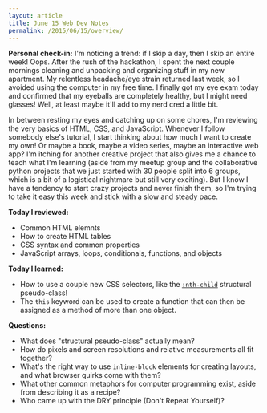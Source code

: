 ```yaml
---
layout: article
title: June 15 Web Dev Notes
permalink: /2015/06/15/overview/
---
```


**Personal check-in:** I'm noticing a trend: if I skip a day, then I skip an entire week! Oops. After the rush of the hackathon, I spent the next couple mornings cleaning and unpacking and organizing stuff in my new apartment. My relentless headache/eye strain returned last week, so I avoided using the computer in my free time. I finally got my eye exam today and confirmed that my eyeballs are completely healthy, but I might need glasses! Well, at least maybe it'll add to my nerd cred a little bit.

In between resting my eyes and catching up on some chores, I'm reviewing the very basics of HTML, CSS, and JavaScript. Whenever I follow somebody else's tutorial, I start thinking about how much I want to create my own! Or maybe a book, maybe a video series, maybe an interactive web app? I'm itching for another creative project that also gives me a chance to teach what I'm learning (aside from my meetup group and the collaborative python projects that we just started with 30 people split into 6 groups, which is a bit of a logistical nightmare but still very exciting). But I know I have a tendency to start crazy projects and never finish them, so I'm trying to take it easy this week and stick with a slow and steady pace.

**Today I reviewed:**

- Common HTML elemnts
- How to create HTML tables
- CSS syntax and common properties
- JavaScript arrays, loops, conditionals, functions, and objects

**Today I learned:**

- How to use a couple new CSS selectors, like the [`:nth-child`](https://developer.mozilla.org/en-US/docs/Web/CSS/:nth-child) structural pseudo-class!
- The `this` keyword can be used to create a function that can then be assigned as a method of more than one object.

**Questions:**
- What does "structural pseudo-class" actually mean?
- How do pixels and screen resolutions and relative measurements all fit together?
- What's the right way to use `inline-block` elements for creating layouts, and what browser quirks come with them?
- What other common metaphors for computer programming exist, aside from describing it as a recipe?
- Who came up with the DRY principle (Don't Repeat Yourself)?